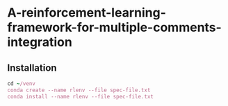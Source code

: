 # A-reinforcement-learning-framework-for-multiple-comments-integration
## Installation
```ruby
cd ~/venv
conda create --name rlenv --file spec-file.txt
conda install --name rlenv --file spec-file.txt
```
